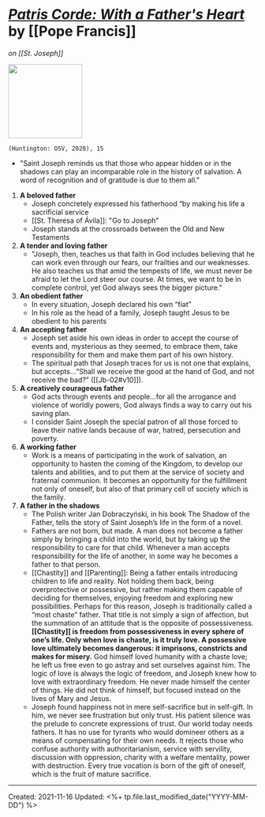 
# [*Patris Corde: With a Father's Heart*](https://www.vatican.va/content/francesco/en/apost_letters/documents/papa-francesco-lettera-ap_20201208_patris-corde.pdf) by [[Pope Francis]]
*on [[St. Joseph]]*

<img src="https://g.christianbook.com/dg/slideshow/f400/929465_1_ftc.jpg" width=150>

`(Huntington: OSV, 2020), 15`


- "Saint Joseph reminds us that those who appear hidden or in the shadows can play an incomparable role in the history of salvation. A word of recognition and of gratitude is due to them all."
1. **A beloved father**
	- Joseph concretely expressed his fatherhood “by making his life a sacrificial service
	- [[St. Theresa of Ávila]]: "Go to Joseph"
	- Joseph stands at the crossroads between the Old and New Testaments
2. **A tender and loving father**
	- "Joseph, then, teaches us that faith in God includes believing that he can work even through our fears, our frailties and our weaknesses. He also teaches us that amid the tempests of life, we must never be afraid to let the Lord steer our course. At times, we want to be in complete control, yet God always sees the bigger picture."
3. **An obedient father**
	- In every situation, Joseph declared his own “fiat”
	- In his role as the head of a family, Joseph taught Jesus to be obedient to his parents
4. **An accepting father**
	- Joseph set aside his own ideas in order to accept the course of events and, mysterious as they seemed, to embrace them, take responsibility for them and make them part of his own history.
	- The spiritual path that Joseph traces for us is not one that explains, but accepts...“Shall we receive the good at the hand of God, and not receive the bad?” ([[Jb-02#v10]]).
5. **A creatively courageous father**
	- God acts through events and people...for all the arrogance and violence of worldly powers, God always finds a way to carry out his saving plan.
	- I consider Saint Joseph the special patron of all those forced to leave their native lands because of war, hatred, persecution and poverty.
6. **A working father**
	- Work is a means of participating in the work of salvation, an opportunity to hasten the coming of the Kingdom, to develop our talents and abilities, and to put them at the service of society and fraternal communion. It becomes an opportunity for the fulfillment not only of oneself, but also of that primary cell of society which is the family.
7. **A father in the shadows**
	- The Polish writer Jan Dobraczyński, in his book The Shadow of the Father, tells the story of Saint Joseph’s life in the form of a novel.
	- Fathers are not born, but made. A man does not become a father simply by bringing a child into the world, but by taking up the responsibility to care for that child. Whenever a man accepts responsibility for the life of another, in some way he becomes a father to that person.
	- [[Chastity]] and [[Parenting]]: Being a father entails introducing children to life and reality. Not holding them back, being overprotective or possessive, but rather making them capable of deciding for themselves, enjoying freedom and exploring new possibilities. Perhaps for this reason, Joseph is traditionally called a “most chaste” father. That title is not simply a sign of affection, but the summation of an attitude that is the opposite of possessiveness. **[[Chastity]] is freedom from possessiveness in every sphere of one’s life. Only when love is chaste, is it truly love. A possessive love ultimately becomes dangerous: it imprisons, constricts and makes for misery.** God himself loved humanity with a chaste love; he left us free even to go astray and set ourselves against him. The logic of love is always the logic of freedom, and Joseph knew how to love with extraordinary freedom. He never made himself the center of things. He did not think of himself, but focused instead on the lives of Mary and Jesus.
	- Joseph found happiness not in mere self-sacrifice but in self-gift. In him, we never see frustration but only trust. His patient silence was the prelude to concrete expressions of trust. Our world today needs fathers. It has no use for tyrants who would domineer others as a means of compensating for their own needs. It rejects those who confuse authority with authoritarianism, service with servility, discussion with oppression, charity with a welfare mentality, power with destruction. Every true vocation is born of the gift of oneself, which is the fruit of mature sacrifice.

---
Created: 2021-11-16
Updated: <%+ tp.file.last_modified_date("YYYY-MM-DD") %>

